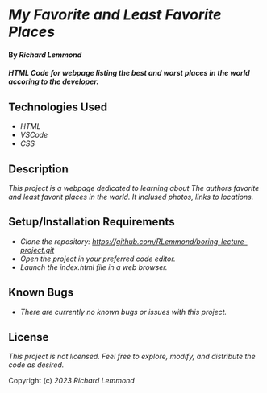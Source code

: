 # _My Favorite and Least Favorite Places_

#### By _**Richard Lemmond**_

#### _HTML Code for webpage listing the best and worst places in the world accoring to the developer._

## Technologies Used

* _HTML_
* _VSCode_
* _CSS_

## Description

_This project is a webpage dedicated to learning about The authors favorite and least favorit places in the world. It inclused photos, links to locations._

## Setup/Installation Requirements

* _Clone the repository: https://github.com/RLemmond/boring-lecture-project.git_
* _Open the project in your preferred code editor._
* _Launch the index.html file in a web browser._



## Known Bugs

* _There are currently no known bugs or issues with this project._

## License

_This project is not licensed. Feel free to explore, modify, and distribute the code as desired._

Copyright (c) _2023_ _Richard Lemmond_
